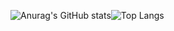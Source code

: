 ![Anurag's GitHub stats](https://github-readme-stats.vercel.app/api?username=JvMapote&theme=dark&show_icons=true)![Top Langs](https://github-readme-stats.vercel.app/api/top-langs/?username=JvMapote&theme=dark&show)

